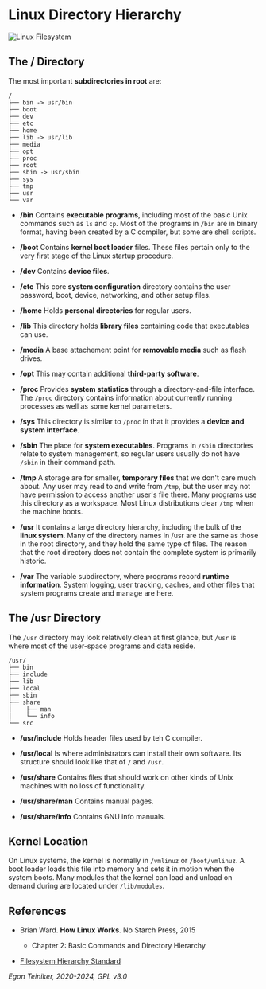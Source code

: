 # Linux Directory Hierarchy 

![Linux Filesystem](figures/directory-tree.png)

## The / Directory
The most important **subdirectories in root** are:

```
/
├── bin -> usr/bin
├── boot
├── dev
├── etc
├── home
├── lib -> usr/lib
├── media
├── opt
├── proc
├── root
├── sbin -> usr/sbin
├── sys
├── tmp
├── usr
└── var
```

* **/bin** Contains **executable programs**, including most of the basic Unix commands such as `ls` and `cp`.
    Most of the programs in `/bin` are in binary format, having been created by a C compiler, but some are shell scripts.

* **/boot** Contains **kernel boot loader** files. These files pertain only to the very first stage of the Linux startup procedure.

* **/dev** Contains **device files**.

* **/etc** This core **system configuration** directory contains the user password, boot, device, networking, and other setup files. 

* **/home** Holds **personal directories** for regular users.

* **/lib** This directory holds **library files** containing code that executables can use. 
    
* **/media** A base attachement point for **removable media** such as flash drives.

* **/opt** This may contain additional **third-party software**.

* **/proc** Provides **system statistics** through a directory-and-file interface.
    The `/proc` directory contains information about currently running processes as well as some kernel parameters.
    
* **/sys** This directory is similar to `/proc` in that it provides a **device and system interface**.

* **/sbin** The place for **system executables**. Programs in `/sbin` directories relate to system management, so regular users usually do not have `/sbin` in their command path.

* **/tmp** A storage are for smaller, **temporary files** that we don't care much about.
    Any user may read to and write from `/tmp`, but the user may not have permission to access another user's file there.
    Many programs use this directory as a workspace.
    Most Linux distributions clear `/tmp` when the machine boots.

* **/usr** It contains a large directory hierarchy, including the bulk of the **linux system**.
Many of the directory names in /usr are the same as those in the root directory, and they hold the same type of files.
The reason that the root directory does not contain the complete system is primarily historic.

* **/var** The variable subdirectory, where programs record **runtime information**. System logging, user tracking, caches, and other files that system programs create and manage are here. 


## The /usr Directory 

The `/usr` directory may look relatively clean at first glance, but `/usr` is where most of the user-space programs and data reside.

```
/usr/
├── bin
├── include
├── lib
├── local
├── sbin
├── share
|    ├── man
|    └── info
└── src
```

* **/usr/include** Holds header files used by teh C compiler. 

* **/usr/local** Is where administrators can install their own software. Its structure should look like that of `/` and `/usr`.

* **/usr/share** Contains files that should work on other kinds of Unix machines with no loss of functionality.

* **/usr/share/man** Contains manual pages.

* **/usr/share/info** Contains GNU info manuals.


## Kernel Location

On Linux systems, the kernel is normally in `/vmlinuz` or `/boot/vmlinuz`.
A boot loader loads this file into memory and sets it in motion when the system boots.
Many modules that the kernel can load and unload on demand during are located under `/lib/modules`.


## References

* Brian Ward. **How Linux Works**. No Starch Press, 2015
    * Chapter 2: Basic Commands and Directory Hierarchy
    
* [Filesystem Hierarchy Standard](https://www.pathname.com/fhs/pub/fhs-2.3.html)

*Egon Teiniker, 2020-2024, GPL v3.0*    
